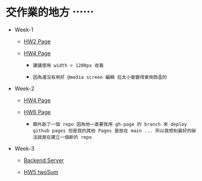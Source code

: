 # 交作業的地方 ⋯⋯

- Week-1

  - [HW2 Page](https://huanciou.github.io/remote-assignments/Week-1/Assignment-2/index.html)

  - [HW4 Page](https://huanciou.github.io/remote-assignments/Week-1/Assignment-4/index.html)

    - `建議使用 width > 1200px 收看`

    - `因為還沒有用好 @media screen 編輯 拉太小會變得東倒西歪的`

- Week-2

  - [HW4 Page](https://huanciou.github.io/remote-assignments/Week-2/Assignment-4/index.html)

  - [HW6 Page](https://huanciou.github.io/my-react-app/)

    - `額外創了一個 repo 因為他一直要我用 gh-page 的 branch 來 deploy github pages 但是我的其他 Pages 是放在 main ... 所以我想到最好的辦法就是在建立一個新的 repo`

- Week-3

  - [Backend Server](https://github.com/huanciou/remote-assignments/tree/main/Week-3/Assignments)

  - [HW5 twoSum](https://github.com/huanciou/remote-assignments/blob/main/Week-3/Assignments/Assignments-5/twoSum.js)
